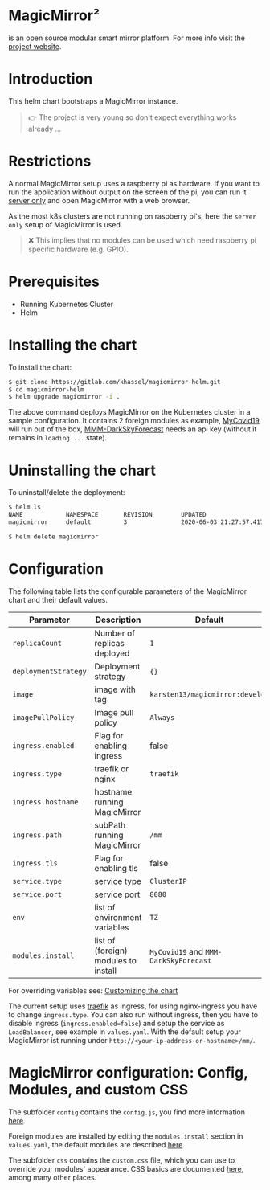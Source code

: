 # **MagicMirror²**

is an open source modular smart mirror platform. For more info visit the [project website](https://github.com/MichMich/MagicMirror).

# Introduction

This helm chart bootstraps a MagicMirror instance.

> 👉 The project is very young so don't expect everything works already ...

# Restrictions

A normal MagicMirror setup uses a raspberry pi as hardware. If you want to run the application without output on the screen of the pi, you can run it [server only](https://docs.magicmirror.builders/getting-started/installation.html#usage) and open MagicMirror with a web browser.

As the most k8s clusters are not running on raspberry pi's, here the `server only` setup of MagicMirror is used.

> ❌ This implies that no modules can be used which need raspberry pi specific hardware (e.g. GPIO).

# Prerequisites

* Running Kubernetes Cluster
* Helm

# Installing the chart

To install the chart:

```bash
$ git clone https://gitlab.com/khassel/magicmirror-helm.git
$ cd magicmirror-helm
$ helm upgrade magicmirror -i .
```

The above command deploys MagicMirror on the Kubernetes cluster in a sample configuration.
It contains 2 foreign modules as example, [MyCovid19](https://github.com/sdetweil/MyCovid19) will run out of the box, [MMM-DarkSkyForecast](https://github.com/jclarke0000/MMM-DarkSkyForecast) needs an api key (without it remains in `loading ...` state).

# Uninstalling the chart

To uninstall/delete the deployment:

```bash
$ helm ls
NAME            NAMESPACE       REVISION        UPDATED                                 STATUS          CHART                   APP VERSION
magicmirror     default         3               2020-06-03 21:27:57.417308079 +0000 UTC deployed        magicmirror-1.0.0       1.0

$ helm delete magicmirror
```

# Configuration

The following table lists the configurable parameters of the MagicMirror chart and their default values.

| Parameter                             | Description                                                                  | Default                                        |
| ------------------------------------- | ---------------------------------------------------------------------------- | ---------------------------------------------- |
| `replicaCount`                        | Number of replicas deployed                                                  | `1`                                            |
| `deploymentStrategy`                  | Deployment strategy                                                          | `{}`                                           |
| `image`                               | image with tag                                                               | `karsten13/magicmirror:develop`                |
| `imagePullPolicy`                     | Image pull policy                                                            | `Always`                                       |
| `ingress.enabled`                     | Flag for enabling ingress                                                    | false                                          |
| `ingress.type`                        | traefik or nginx                                                             | `traefik`                                      |
| `ingress.hostname`                    | hostname running MagicMirror                                                 |                                                |
| `ingress.path`                        | subPath running MagicMirror                                                  | `/mm`                                          |
| `ingress.tls`                         | Flag for enabling tls                                                        | false                                          |
| `service.type`                        | service type                                                                 | `ClusterIP`                                    |
| `service.port`                        | service port                                                                 | `8080`                                         |
| `env`                                 | list of environment variables                                                | `TZ`                                           |
| `modules.install`                     | list of (foreign) modules to install                                         | `MyCovid19` and `MMM-DarkSkyForecast`          |


For overriding variables see: [Customizing the chart](https://helm.sh/docs/intro/using_helm/#customizing-the-chart-before-installing)

The current setup uses [traefik](https://github.com/containous/traefik-helm-chart) as ingress, for using nginx-ingress you have to change `ingress.type`.
You can also run without ingress, then you have to disable ingress (`ingress.enabled=false`) and setup the service as `LoadBalancer`, see example in `values.yaml`.
With the default setup your MagicMirror ist running under `http://<your-ip-address-or-hostname>/mm/`.

# MagicMirror configuration: Config, Modules, and custom CSS

The subfolder `config` contains the `config.js`, you find more information [here](https://docs.magicmirror.builders/getting-started/configuration.html#general).

Foreign modules are installed by editing the `modules.install` section in `values.yaml`, the default modules are described [here](https://docs.magicmirror.builders/modules/introduction.html).

The subfolder `css` contains the `custom.css` file, which you can use to override your modules' appearance. CSS basics are documented
[here](https://forum.magicmirror.builders/topic/6808/css-101-getting-started-with-css-and-understanding-how-css-works), among many other places.
